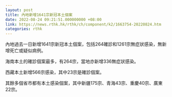 ```yaml
---
layout: post
title: 內地新增1641宗新冠本土個案
date: 2022-08-24 09:21:51.000000000 +08:00
link: https://news.rthk.hk/rthk/ch/component/k2/1663754-20220824.htm
categories: rthk
---
```


內地過去一日新增1641宗新冠本土個案，包括264確診和1261宗無症狀感染，無新增死亡或疑似病例。

海南本土的確診個案最多，有264宗，當地亦新增336無症狀感染。

西藏本土新增566宗感染，其中23宗是確診個案。

其餘多個省市都有本土感染個案，其中新疆175宗、青海43宗、重慶40宗、廣東22宗。
